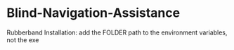 # Blind-Navigation-Assistance
 
Rubberband Installation: add the FOLDER path to the environment variables, not the exe